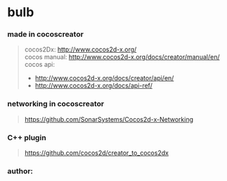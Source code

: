 # bulb

### made in cocoscreator
> cocos2Dx: http://www.cocos2d-x.org/  
> cocos manual: http://www.cocos2d-x.org/docs/creator/manual/en/  
> cocos api: 
> * http://www.cocos2d-x.org/docs/creator/api/en/  
> * http://www.cocos2d-x.org/docs/api-ref/  

### networking in cocoscreator
>https://github.com/SonarSystems/Cocos2d-x-Networking

### C++ plugin
>https://github.com/cocos2d/creator_to_cocos2dx

### author: 
